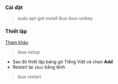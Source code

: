 ### Cài đặt
> sudo apt-get install ibus ibus-unikey

### Thiết lập
[Tham khảo](https://tinhte.vn/thread/anh-em-nao-biet-khai-bao-de-go-tieng-viet-tren-debian-raspberry-pi-xin-chi-giup.2917571/)
> ibus-setup
- Sau đó thiết lập bảng gõ Tiếng Việt và chọn **Add**
- Restart lại `ibus` bằng lệnh
> ibus restart



